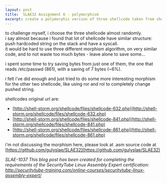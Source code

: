 ```yaml
---
layout: post
title:  SLAE32 Assignment 6 - polymorphism
excerpt: create a polymorphic version of three shellcode taken from shellstorm
---
```


to challenge myself, i choose the three shellcode almost randomly.  
i say almost because i found that lot of shellcode have similar structure: push hardcoded string on the stack and have a syscall.  
it would be hard to use three different morphism algorithm, on very similar code, and to not waste too much bytes - leave alone to save some...

i spent some time to try saving bytes from just one of them, the one
that reads /etc/passwd (861), with a saving of 7 bytes (~6%).

i felt i've did enough and just tried to do some more interesting morphism for the other two shellcode, like using ror and rol to completely change pushed string.

shellcodes original url are:
* [http://shell-storm.org/shellcode/files/shellcode-632.php](http://shell-storm.org/shellcode/files/shellcode-632.php)
* [http://shell-storm.org/shellcode/files/shellcode-841.php](http://shell-storm.org/shellcode/files/shellcode-841.php)
* [http://shell-storm.org/shellcode/files/shellcode-861.php](http://shell-storm.org/shellcode/files/shellcode-861.php)

i'm not discussing the morphism here, please look at .asm source code at [https://github.com/gulyslae/SLAE32](https://github.com/gulyslae/SLAE32)

*SLAE-1037*
*This blog post has been created for completing the requirements of the SecurityTube Linux Assembly Expert certification: http://securitytube-training.com/online-courses/securitytube-linux-assembly-expert/*
